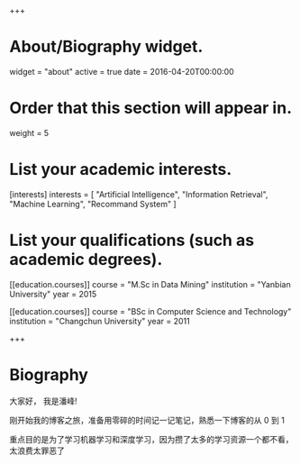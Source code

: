 +++
# About/Biography widget.
widget = "about"
active = true
date = 2016-04-20T00:00:00

# Order that this section will appear in.
weight = 5

# List your academic interests.
[interests]
  interests = [
    "Artificial Intelligence",
    "Information Retrieval",
    "Machine Learning",
    "Recommand System"
  ]

# List your qualifications (such as academic degrees).
[[education.courses]]
  course = "M.Sc in Data Mining"
  institution = "Yanbian University"
  year = 2015

[[education.courses]]
  course = "BSc in Computer Science and Technology"
  institution = "Changchun University"
  year = 2011
 
+++

# Biography

大家好，
我是潘峰!

刚开始我的博客之旅，准备用零碎的时间记一记笔记，熟悉一下博客的从 0 到 1

重点目的是为了学习机器学习和深度学习，因为攒了太多的学习资源一个都不看，太浪费太罪恶了
